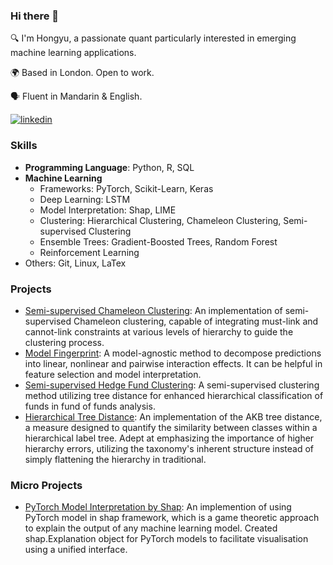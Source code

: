 ### Hi there 👋

🔍 I'm Hongyu, a passionate quant particularly interested in emerging machine learning applications.

🌍 Based in London. Open to work.

🗣️ Fluent in Mandarin & English.

[![linkedin](https://img.shields.io/badge/linkedin-0A66C2?style=for-the-badge&logo=linkedin&logoColor=white)]([https://www.linkedin.com/](https://www.linkedin.com/in/hongyu-lin-33a34a235/))

### Skills
- **Programming Language**: Python, R, SQL
- **Machine Learning**
  - Frameworks: PyTorch, Scikit-Learn, Keras
  - Deep Learning: LSTM
  - Model Interpretation: Shap, LIME
  - Clustering: Hierarchical Clustering, Chameleon Clustering, Semi-supervised Clustering
  - Ensemble Trees: Gradient-Boosted Trees, Random Forest
  - Reinforcement Learning
- Others: Git, Linux, LaTex

### Projects

- [Semi-supervised Chameleon Clustering](https://github.com/hon-gyu/semi-supervised-chameleon-clustering): An implementation of semi-supervised Chameleon clustering, capable of integrating must-link and cannot-link constraints at various levels of hierarchy to guide the clustering process.
- [Model Fingerprint](https://github.com/hon-gyu/model-fingerprint): A model-agnostic method to decompose predictions into linear, nonlinear and pairwise interaction effects. It can be helpful in feature selection and model interpretation.
- [Semi-supervised Hedge Fund Clustering](https://github.com/hon-gyu/semi-supervised-hedge-fund-clustering): A semi-supervised clustering method utilizing tree distance for enhanced hierarchical classification of funds in fund of funds analysis.
- [Hierarchical Tree Distance](https://github.com/hon-gyu/hierarchical-tree-distance): An implementation of the AKB tree distance, a measure designed to quantify the similarity between classes within a hierarchical label tree. Adept at emphasizing the importance of higher hierarchy errors, utilizing the taxonomy's inherent structure instead of simply flattening the hierarchy in traditional.

### Micro Projects

- [PyTorch Model Interpretation by Shap](https://github.com/hon-gyu/pytorch-shap): An implemention of using PyTorch model in shap framework, which is a game theoretic approach to explain the output of any machine learning model. Created shap.Explanation object for PyTorch models to facilitate visualisation using a unified interface.
